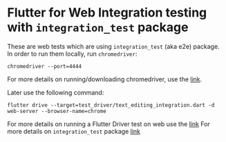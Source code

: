 # Flutter for Web Integration testing with `integration_test` package

These are web tests which are using `integration_test` (aka e2e) package. In order to run them locally, run `chromedriver`:

```
chromedriver --port=4444
```

For more details on running/downloading chromedriver, use the [link](https://chromedriver.chromium.org/getting-started).

Later use the following command:

```
flutter drive --target=test_driver/text_editing_integration.dart -d web-server --browser-name=chrome
```

For more details on running a Flutter Driver test on web use the [link](https://github.com/flutter/flutter/wiki/Running-Flutter-Driver-tests-with-Web)
For more details on `integration_test` package [link](https://pub.dev/packages/integration_test)
